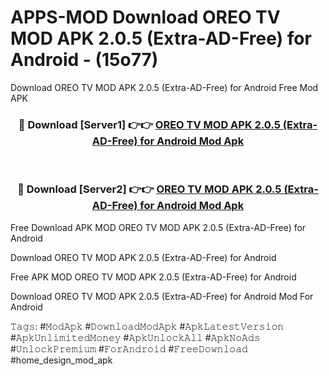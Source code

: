 # APPS-MOD Download OREO TV MOD APK 2.0.5 (Extra-AD-Free) for Android - (15o77)
Download OREO TV MOD APK 2.0.5 (Extra-AD-Free) for Android Free Mod APK

<div align="center">
<h3>🔴 Download [Server1] 👉👉 <a href="https://apk-comot.site?title=OREO_TV_MOD_APK_2.0.5_(Extra-AD-Free)_for_Android">OREO TV MOD APK 2.0.5 (Extra-AD-Free) for Android Mod Apk</a></h3><br>

<h3>🔴 Download [Server2] 👉👉 <a href="https://apk-comot.site?title=OREO_TV_MOD_APK_2.0.5_(Extra-AD-Free)_for_Android">OREO TV MOD APK 2.0.5 (Extra-AD-Free) for Android Mod Apk</a></h3>
</div>


Free Download APK MOD OREO TV MOD APK 2.0.5 (Extra-AD-Free) for Android

Download OREO TV MOD APK 2.0.5 (Extra-AD-Free) for Android 

Free APK MOD OREO TV MOD APK 2.0.5 (Extra-AD-Free) for Android 

Download OREO TV MOD APK 2.0.5 (Extra-AD-Free) for Android Mod For Android

𝚃𝚊𝚐𝚜: #𝙼𝚘𝚍𝙰𝚙𝚔 #𝙳𝚘𝚠𝚗𝚕𝚘𝚊𝚍𝙼𝚘𝚍𝙰𝚙𝚔 #𝙰𝚙𝚔𝙻𝚊𝚝𝚎𝚜𝚝𝚅𝚎𝚛𝚜𝚒𝚘𝚗 #𝙰𝚙𝚔𝚄𝚗𝚕𝚒𝚖𝚒𝚝𝚎𝚍𝙼𝚘𝚗𝚎𝚢 #𝙰𝚙𝚔𝚄𝚗𝚕𝚘𝚌𝚔𝙰𝚕𝚕 #𝙰𝚙𝚔𝙽𝚘𝙰𝚍𝚜 #𝚄𝚗𝚕𝚘𝚌𝚔𝙿𝚛𝚎𝚖𝚒𝚞𝚖 #𝙵𝚘𝚛𝙰𝚗𝚍𝚛𝚘𝚒𝚍 #𝙵𝚛𝚎𝚎𝙳𝚘𝚠𝚗𝚕𝚘𝚊𝚍 #home_design_mod_apk